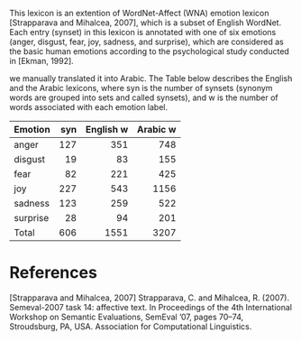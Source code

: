 This lexicon is an extention of WordNet-Affect (WNA) emotion lexicon [Strapparava and Mihalcea, 2007], which is a subset of English WordNet. Each entry (synset) in this lexicon is annotated with one of six emotions (anger, disgust, fear, joy, sadness, and surprise), which are considered as the basic human
emotions according to the psychological study conducted in [Ekman, 1992]. 

we manually translated it into Arabic. The Table below describes the English and the Arabic lexicons, where syn is the number of synsets (synonym words are grouped into sets and called synsets), and w is the number of words associated with each emotion label. 



| Emotion  | syn | English w | Arabic w |
|----------|------:|------------:|-----------:|
| anger    |   127 |         351 |        748 |
| disgust  |    19 |          83 |        155 |
| fear     |    82 |         221 |        425 |
| joy      |   227 |         543 |       1156 |
| sadness  |   123 |         259 |        522 |
| surprise |    28 |          94 |        201 |
| Total    |   606 |        1551 |       3207 |




















# References
 [Strapparava and Mihalcea, 2007] Strapparava, C. and Mihalcea,
R. (2007). Semeval-2007 task 14: affective text. In Proceedings of the 4th International Workshop on Semantic Evaluations, SemEval ’07, pages 70–74, Stroudsburg, PA, USA. Association for Computational Linguistics.